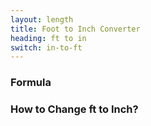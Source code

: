 ```yaml
---
layout: length
title: Foot to Inch Converter
heading: ft to in
switch: in-to-ft
---
```


<script>
  selectInput[5].selected = true
  selectOutput[4].selected = true
</script>

### Formula
<p id="formula"></p>

### How to Change ft to Inch?

